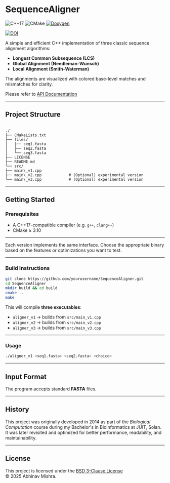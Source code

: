 
# SequenceAligner

![C++17](https://img.shields.io/badge/C%2B%2B-17-blue.svg) ![CMake](https://img.shields.io/badge/CMake-≥3.10-blue.svg)
[![Doxygen](https://img.shields.io/badge/docs-Doxygen-blue)](https://bibymaths.github.io/SequenceAligner/api/index.html)  
 
[![DOI](https://zenodo.org/badge/DOI/10.5281/zenodo.15414690.svg)](https://doi.org/10.5281/zenodo.15414690)

A simple and efficient C++ implementation of three classic sequence alignment algorithms:  
- **Longest Common Subsequence (LCS)**
- **Global Alignment (Needleman-Wunsch)**
- **Local Alignment (Smith-Waterman)**

The alignments are visualized with colored base-level matches and mismatches for clarity.

Please refer to [API Documentation](https://bibymaths.github.io/SequenceAligner/api/index.html)

---

## Project Structure

```

./
├── CMakeLists.txt         
├── files/              
│   ├── seq1.fasta
│   ├── seq2.fasta
│   └── seq3.fasta
├── LICENSE      
├── README.md        
└── src/            
├── main\_v1.cpp   
├── main\_v2.cpp            # (Optional) experimental version
└── main\_v3.cpp            # (Optional) experimental version

````

---

## Getting Started

### Prerequisites

- A C++17-compatible compiler (e.g. `g++`, `clang++`)
- CMake ≥ 3.10

---

Each version implements the same interface. Choose the appropriate binary based on the features or optimizations you want to test.

---

### Build Instructions

```bash
git clone https://github.com/yourusername/SequenceAligner.git
cd SequenceAligner
mkdir build && cd build
cmake ..
make
```

This will compile **three executables**:

* `aligner_v1` → builds from `src/main_v1.cpp`
* `aligner_v2` → builds from `src/main_v2.cpp`
* `aligner_v3` → builds from `src/main_v3.cpp`

---

### Usage

```bash
./aligner_v1 <seq1.fasta> <seq2.fasta> <choice>
```

---

## Input Format

The program accepts standard **FASTA** files. 

---

## History

This project was originally developed in 2014 as part of the *Biological Computation* course during my Bachelor's in Bioinformatics at JUIT, Solan. It was later revisited and optimized for better performance, readability, and maintainability.

---

## License

This project is licensed under the [BSD 3-Clause License](./LICENSE)  
© 2025 Abhinav Mishra.